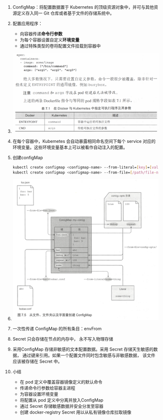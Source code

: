 1. ConfigMap：将配置数据置于 Kubernetes 的顶级资源对象中，并可与其他资源定义存入同一 Git 仓库或者基于文件的存储系统中。

2. 配置应用程序：

   - 向容器传递**命令行参数**
   - 为每个容器设置自定义**环境变量**
   - 通过特殊类型的卷将配置文件挂载到容器中

3. ![传递参数](2019-07-29-160851.png)

4. 在每个容器中，Kubemetes 会自动暴露相同命名空间下每个 service 对应的环境变量。这些环境变量基本上可以被看作自动注入的配置。

5. 创建configMap

   ```bash
   kubectl create configmap <configmap-name> --from-literal=[key]=[value] --from-literal=[key]=[value] --from-literal=[key]=[value] 
   kubectl create configmap <configmap-name> --from-file=[/path/file-name]
   ```

6. ![1564388903832](1564388903832.png)

7. 一次性传递 ConfigMap 的所有条目：envFrom

8. Secret 只会存储在节点的内存中， 永不写入物理存储

9. 采用ConfigMap 存储非敏感的文本配置数据。采用 Secret 存储天生敏感的数据， 通过键来引用。如果一个配置文件同时包含敏感与非敏感数据， 该文件应该被存储在 Secret 中。

10. 小结

    - 在 pod 定义中覆盖容器镜像定义的默认命令
    - 传递命令行参数给容器主进程
    - 为容器设置环境变量
    - 将配置从 pod 定义中分离并放入ConfigMap
    - 通过 Secret 存储敏感数据并安全分发至容器
    - 创建 docker-registry Secret 用以从私有镜像仓库拉取镜像